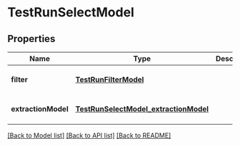 # TestRunSelectModel
## Properties

| Name | Type | Description | Notes |
|------------ | ------------- | ------------- | -------------|
| **filter** | [**TestRunFilterModel**](TestRunFilterModel.md) |  | [optional] [default to null] |
| **extractionModel** | [**TestRunSelectModel_extractionModel**](TestRunSelectModel_extractionModel.md) |  | [optional] [default to null] |

[[Back to Model list]](../README.md#documentation-for-models) [[Back to API list]](../README.md#documentation-for-api-endpoints) [[Back to README]](../README.md)

